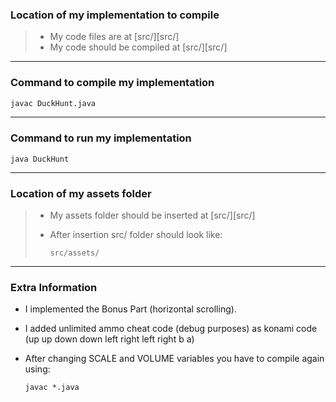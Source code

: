 ### Location of my implementation to compile

> - My code files are at [src/][src/]
> - My code should be compiled at [src/][src/]

---

### Command to compile my implementation

```bash
javac DuckHunt.java
```

---

### Command to run my implementation

```
java DuckHunt
```

---

### Location of my assets folder

> - My assets folder should be inserted at [src/][src/]
>
> - After insertion src/ folder should look like:
>
>   ```
>   src/assets/
>   ```
>
>   

---

### Extra Information

- I implemented the Bonus Part (horizontal scrolling).

- I added unlimited ammo cheat code (debug purposes) as konami code (up up down down left right left right b a)

- After changing SCALE and VOLUME variables you have to compile again using:

  ```
  javac *.java
  ```